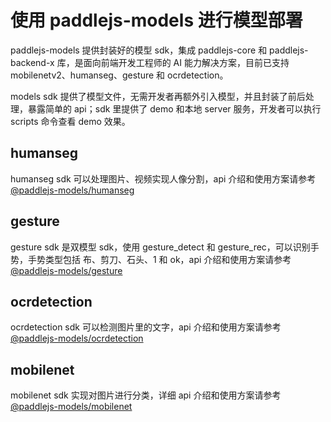 # 使用 paddlejs-models 进行模型部署

paddlejs-models 提供封装好的模型 sdk，集成 paddlejs-core 和 paddlejs-backend-x 库，是面向前端开发工程师的 AI 能力解决方案，目前已支持 mobilenetv2、humanseg、gesture 和 ocrdetection。

models sdk 提供了模型文件，无需开发者再额外引入模型，并且封装了前后处理，暴露简单的 api；sdk 里提供了 demo 和本地 server 服务，开发者可以执行 scripts 命令查看 demo 效果。


## humanseg
humanseg sdk 可以处理图片、视频实现人像分割，api 介绍和使用方案请参考 [@paddlejs-models/humanseg](https://github.com/PaddlePaddle/Paddle.js/tree/master/packages/paddlejs-models/humanseg)



## gesture
gesture sdk 是双模型 sdk，使用 gesture_detect 和 gesture_rec，可以识别手势，手势类型包括 布、剪刀、石头、1 和 ok，api 介绍和使用方案请参考 [@paddlejs-models/gesture](https://github.com/PaddlePaddle/Paddle.js/tree/master/packages/paddlejs-models/gesture)


## ocrdetection
ocrdetection sdk 可以检测图片里的文字，api 介绍和使用方案请参考 [@paddlejs-models/ocrdetection](https://github.com/PaddlePaddle/Paddle.js/tree/master/packages/paddlejs-models/ocrdetection)


## mobilenet
mobilenet sdk 实现对图片进行分类，详细 api 介绍和使用方案请参考 [@paddlejs-models/mobilenet](https://github.com/PaddlePaddle/Paddle.js/tree/master/packages/paddlejs-models/mobilenet)

